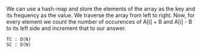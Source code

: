 We can use a hash-map and store the elements of the array
as the key and its frequency as the value. 
We traverse the array from left to right.
Now, for every element we count the number of occurences of 
A[i] + B and A[i] - B to its left side and increment that to our answer.
    
    TC : O(N)
    SC : O(N)